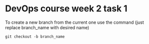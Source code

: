 # DevOps course week 2 task 1

To create a new branch from the current one use the command (just replace branch_name with desired name)
```
git checkout -b branch_name
```